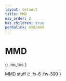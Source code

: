 ```yaml
---
layout: default
title: MMD
nav_order: 2
has_children: true
permalink: mmd/mmd
---
```


# MMD
{: .no_toc }

MMD stuff
{: .fs-6 .fw-300 }
